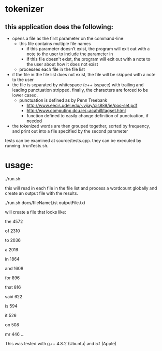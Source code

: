 tokenizer
=========
this application does the following:
---------
*	opens a file as the first parameter on the command-line
	* this file contains multiple file names
		* if this parameter doesn't exist, the program will exit out with a note to the user to include the parameter in
		* if this file doesn't exist, the program will exit out with a note to the user about how it does not exist
	* processes each file in the file list
*	if the file in the file list does not exist, the file will be skipped with a note to the user
*	the file is separated by whitespace (c++ isspace) with trailing and leading punctuation stripped. finally, the characters are forced to be lower cased.
	* punctuation is defined as by Penn Treebank
		* http://www.eecis.udel.edu/~vijay/cis889/ie/pos-set.pdf
		* http://www.computing.dcu.ie/~acahill/tagset.html
		* function defined to easily change definition of punctuation, if needed
*	the tokenized words are then grouped together, sorted by frequency, and print out into a file specified by the second parameter

tests can be examined at source/tests.cpp. they can be executed by running ./runTests.sh.

usage: 
=========
./run.sh <inputFileWithMultipleFileNames> <outputFileName>

this will read in each file in the file list and process a wordcount globally and create an output file with the results.

./run.sh docs/fileNameList outputFile.txt 

will create a file that looks like:

the	4572

of	2310

to	2036

a	2016

in	1864

and	1608

for	896

that	816

said	622

is	594

it	526

on	508

mr	446
...

This was tested with g++ 4.8.2 (Ubuntu) and 5.1 (Apple)